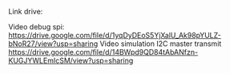 Link drive:

Video debug spi:
https://drive.google.com/file/d/1yqDyDEoS5YjXalU_Ak98pYULZ-bNoR27/view?usp=sharing
Video simulation I2C master transmit
https://drive.google.com/file/d/14BWpd9QD84tAbANfzn-KUGJYWLEmIcSM/view?usp=sharing
